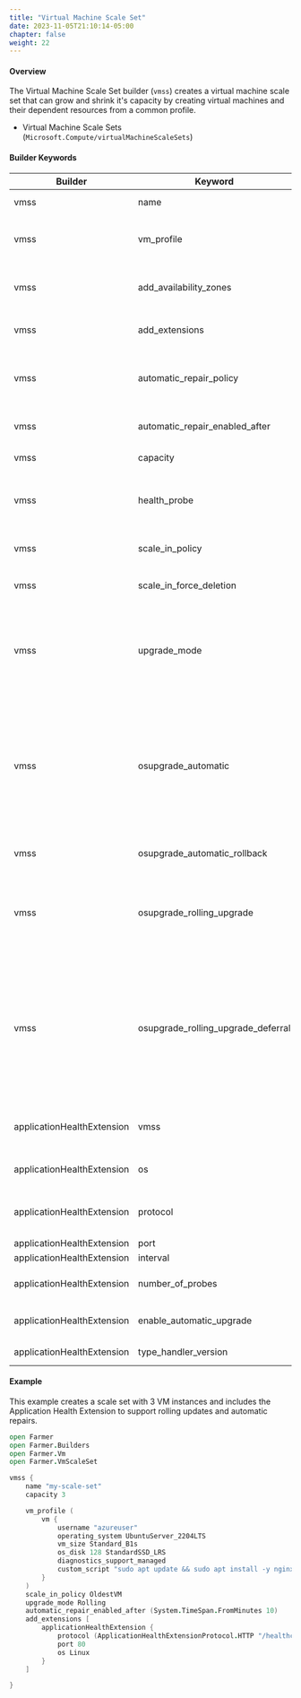 ```yaml
---
title: "Virtual Machine Scale Set"
date: 2023-11-05T21:10:14-05:00
chapter: false
weight: 22
---
```


#### Overview
The Virtual Machine Scale Set builder (`vmss`) creates a virtual machine scale set that can grow and shrink it's capacity by creating virtual machines and their dependent resources from a common profile.

* Virtual Machine Scale Sets (`Microsoft.Compute/virtualMachineScaleSets`)

#### Builder Keywords

| Builder                    | Keyword                        | Purpose                                                                                                                                                                                                   |
|----------------------------|--------------------------------|-----------------------------------------------------------------------------------------------------------------------------------------------------------------------------------------------------------|
| vmss                       | name                           | Sets the name of the VM scale set.                                                                                                                                                                        |
| vmss                       | vm_profile                     | Defines a profile for VM's in the scale set using the `vm` builder to support all the same functionality as a single VM.                                                                                  |
| vmss                       | add_availability_zones         | Adds one or more availability zones so VM resources will be distributed across those zones.                                                                                                               |
| vmss                       | add_extensions                 | Adds extensions that will be automatically installed on VMs when scaling out.                                                                                                                             |
| vmss                       | automatic_repair_policy        | Enables automatically replacing VMs in the scale set that report as unhealthy. Requires adding the Application Health Extension.                                                                          |
| vmss                       | automatic_repair_enabled_after | Defines a grace period after becoming unhealthy before replacing the instance.                                                                                                                            |
| vmss                       | capacity                       | The number of VM instances in the scale set.                                                                                                                                                              |
| vmss                       | health_probe                   | If not using an application health extension, this refers to a load balancer health probe that can indicate instance health.                                                                              |
| vmss                       | scale_in_policy                | Specify the policy for determining which VMs to remove when scaling in.                                                                                                                                   |
| vmss                       | scale_in_force_deletion        | Indicates the VMs should be force deleted so they free the resources more quickly.                                                                                                                        |
| vmss                       | upgrade_mode                   | Specify Manual, Automatic, or Rolling upgrades. Rolling upgrades require the Application Health Extension or a Health Probe to ensure newly replaced instances are healthy before replacing more of them. |
| vmss                       | osupgrade_automatic            | Indicates whether OS upgrades should automatically be applied to scale set instances in a rolling fashion when a newer version of the OS image becomes available. Default value is false. If this is set to true for Windows based scale sets, enableAutomaticUpdates is automatically set to false and cannot be set to true. |
| vmss                       | osupgrade_automatic_rollback   | Whether OS image rollback feature should be enabled. Enabled by default. |
| vmss                       | osupgrade_rolling_upgrade      | Indicates whether rolling upgrade policy should be used during Auto OS Upgrade. Default value is false. Auto OS Upgrade will fallback to the default policy if no policy is defined on the VMSS. |
| vmss                       | osupgrade_rolling_upgrade_deferral | Indicates whether Auto OS Upgrade should undergo deferral. Deferred OS upgrades will send advanced notifications on a per-VM basis that an OS upgrade from rolling upgrades is incoming, via the IMDS tag 'Platform.PendingOSUpgrade'. The upgrade then defers until the upgrade is approved via an ApproveRollingUpgrade call. |
| applicationHealthExtension | vmss                           | When adding the extension as a resource, this specifies the VM scale set it should be applied to.                                                                                                         |
| applicationHealthExtension | os                             | Operating system (Linux or Windows) to install the correct extension for that OS.                                                                                                                         |
| applicationHealthExtension | protocol                       | Protocol (TCP, HTTP, or HTTPS) to probe, and if specifying HTTP or HTTPS, include the path.                                                                                                               |
| applicationHealthExtension | port                           | TCP port to probe.                                                                                                                                                                                        |
| applicationHealthExtension | interval                       | Interval to probe for health.                                                                                                                                                                             |
| applicationHealthExtension | number_of_probes               | Sets the number of times the probe must fail to consider this instance a failure.                                                                                                                            |
| applicationHealthExtension | enable_automatic_upgrade       | Enable/Disable automatic extension upgrade (not enabled by default)         |
| applicationHealthExtension | type_handler_version           | Extension version (default: "1.0")         |


#### Example

This example creates a scale set with 3 VM instances and includes the Application Health Extension to support rolling updates and automatic repairs.

```fsharp
open Farmer
open Farmer.Builders
open Farmer.Vm
open Farmer.VmScaleSet

vmss {
    name "my-scale-set"
    capacity 3

    vm_profile (
        vm {
            username "azureuser"
            operating_system UbuntuServer_2204LTS
            vm_size Standard_B1s
            os_disk 128 StandardSSD_LRS
            diagnostics_support_managed
            custom_script "sudo apt update && sudo apt install -y nginx"
        }
    )
    scale_in_policy OldestVM
    upgrade_mode Rolling
    automatic_repair_enabled_after (System.TimeSpan.FromMinutes 10)
    add_extensions [
        applicationHealthExtension {
            protocol (ApplicationHealthExtensionProtocol.HTTP "/healthcheck")
            port 80
            os Linux
        }
    ]

}
```
